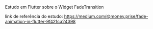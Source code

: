 Estudo em Flutter sobre o Widget FadeTransition

link de referência do estudo: https://medium.com/@money.prise/fade-animation-in-flutter-9f421ca24398